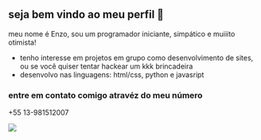 ## seja bem vindo ao meu perfil 👋

meu nome é Enzo, sou um programador iniciante, simpático e muiiito otimista!

- tenho interesse em projetos em grupo como desenvolvimento de sites, ou se você quiser tentar hackear um kkk brincadeira
- desenvolvo nas linguagens: html/css, python e javasript

### entre em contato comigo atravéz do meu número 

+55 13-981512007 

![](https://media1.tenor.com/m/11pIJ_2PBhIAAAAC/girl-car.gif)
